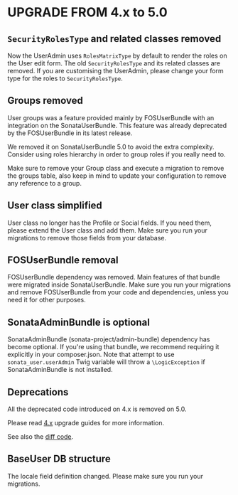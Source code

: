 UPGRADE FROM 4.x to 5.0
=======================

## `SecurityRolesType` and related classes removed

Now the UserAdmin uses `RolesMatrixType` by default to render the roles on the
User edit form. The old `SecurityRolesType` and its related classes are removed.
If you are customising the UserAdmin, please change your form type for
the roles to `SecurityRolesType`.

## Groups removed

User groups was a feature provided mainly by FOSUserBundle with an integration on the
SonataUserBundle. This feature was already deprecated by the FOSUserBundle in its latest
release.

We removed it on SonataUserBundle 5.0 to avoid the extra complexity. Consider using roles
hierarchy in order to group roles if you really need to.

Make sure to remove your Group class and execute a migration to remove the groups table, also keep in mind to update your configuration to remove any reference to a group.

## User class simplified

User class no longer has the Profile or Social fields. If you need them, please extend
the User class and add them. Make sure you run your migrations to remove those fields from
your database.

## FOSUserBundle removal

FOSUserBundle dependency was removed. Main features of that bundle were migrated
inside SonataUserBundle. Make sure you run your migrations and remove FOSUserBundle
from your code and dependencies, unless you need it for other purposes.

## SonataAdminBundle is optional

SonataAdminBundle (sonata-project/admin-bundle) dependency has become optional. If you're using
that bundle, we recommend requiring it explicitly in your composer.json. Note that attempt to use
`sonata_user.userAdmin` Twig variable will throw a `\LogicException` if SonataAdminBundle is not installed.

## Deprecations

All the deprecated code introduced on 4.x is removed on 5.0.

Please read [4.x](https://github.com/sonata-project/SonataUserBundle/tree/4.x) upgrade guides for more information.

See also the [diff code](https://github.com/sonata-project/SonataUserBundle/compare/4.x...5.0.0).

## BaseUser DB structure

The locale field definition changed. Please make sure you run your migrations.

